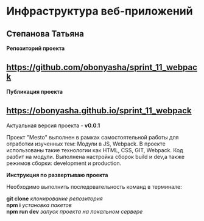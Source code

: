 # Инфраструктура веб-приложений
## Степанова Татьяна  
**Репозиторий проекта**
## https://github.com/obonyasha/sprint_11_webpack
**Публикация проекта**
## https://obonyasha.github.io/sprint_11_webpack

Актуальная версия проекта - **v0.0.1**  

Проект "Mesto" выполнен в рамках самостоятельной работы для отработки изученных тем: Модули в JS, Webpack.
В проекте использованы такие технологии как HTML, CSS, GIT, Webpack.
Код разбит на модули. Выполнена настройка сборок build и dev,а также режимов сборки: development и production.

**Инструкция по развертываю проекта**

Необходимо выполнить последовательность команд в терминале:

**git clone** *клонирование репозитория*  
**npm i** *установка пакетов*  
**npm run dev** *запуск проекта на локальном сервере*
